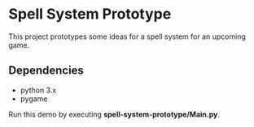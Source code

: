Spell System Prototype
======================
This project prototypes some ideas for a spell system for an upcoming game.

Dependencies
------------
 + python 3.x
 + pygame

Run this demo by executing **spell-system-prototype/Main.py**.

